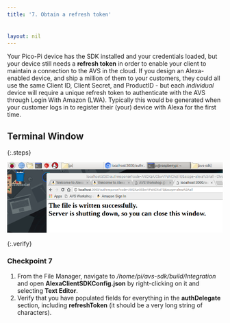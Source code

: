 ```yaml
---
title: '7. Obtain a refresh token'


layout: nil
---
```


Your Pico-Pi device has the SDK installed and your credentials loaded, but your device still needs a **refresh token** in order to enable your client to maintain a connection to the AVS in the cloud.  If you design an Alexa-enabled device, and ship a million of them to your customers, they could all use the same Client ID, Client Secret, and ProductID - but each *individual* device will require a unique refresh token to authenticate with the AVS through Login With Amazon (LWA).  Typically this would be generated when your customer logs in to register their (your) device with Alexa for the first time.  

## Terminal Window
{:.steps}



![refresh token success](../assets/refresh_token.png)


{:.verify}
### Checkpoint 7

1. From the File Manager, navigate to */home/pi/avs-sdk/build/Integration* and open **AlexaClientSDKConfig.json** by right-clicking on it and selecting **Text Editor**.
2. Verify that you have populated fields for everything in the **authDelegate** section, including **refreshToken** (it should be a very long string of characters).
